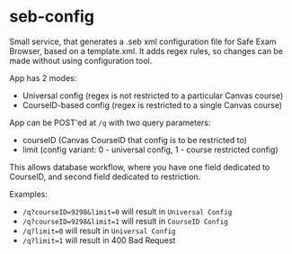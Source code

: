 # seb-config

Small service, that generates a .seb xml configuration file for Safe Exam Browser, based on a template.xml.
It adds regex rules, so changes can be made without using configuration tool.

App has 2 modes:

- Universal config (regex is not restricted to a particular Canvas course)
- CourseID-based config (regex is restricted to a single Canvas course)

App can be POST'ed at `/q` with two query parameters:
- courseID (Canvas CourseID that config is to be restricted to)
- limit (config variant: 0 - universal config, 1 - course restricted config)

This allows database workflow, where you have one field dedicated to CourseID,
and second field dedicated to restriction.

Examples:
- `/q?courseID=9298&limit=0` will result in `Universal Config`
- `/q?courseID=9298&limit=1` will result in `CourseID Config`
- `/q?limit=0` will result in `Universal Config`
- `/q?limit=1` will result in 400 Bad Request
